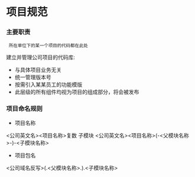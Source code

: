 # 项目规范

### 主要职责

```
 所在单位下的某一个项目的代码都在此处
```

建立并管理公司项目的代码库:

* 与具体项目业务无关
* 统一管理版本号
* 按需引入某某员工的功能模版
* 此层级的所有组件均视为项目的组成部分，将会被发布

### 项目命名规则


* 项目名称

 <公司英文名><项目名称>复数
 子模块
 <公司英文名><项目名称>(-<父模块名称>-)-<子模块名称>

* 项目包名

 <公司域名反写>(.<父模块名称>.).<子模块名称>
